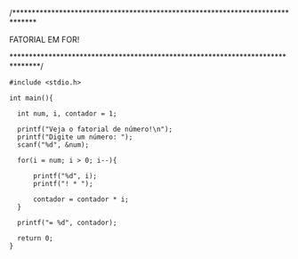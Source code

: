 /******************************************************************************

FATORIAL EM FOR!

*******************************************************************************/
    
    #include <stdio.h>
    
    int main(){
      
      int num, i, contador = 1;
      
      printf("Veja o fatorial de número!\n");
      printf("Digite um número: ");
      scanf("%d", &num);
      
      for(i = num; i > 0; i--){
          
          printf("%d", i);
          printf("! * ");
          
          contador = contador * i;
      }
      
      printf("= %d", contador);
      
      return 0;
    }
